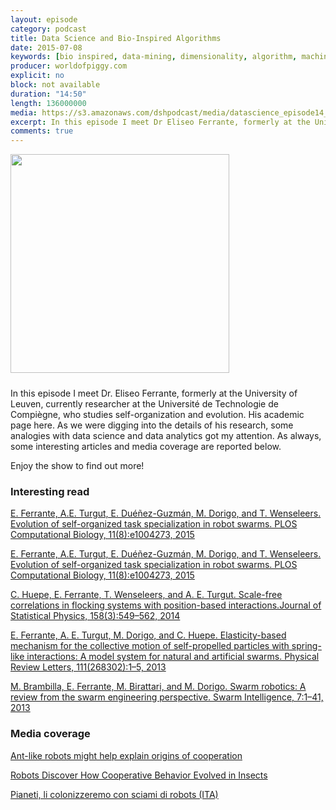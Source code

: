 ```yaml
---
layout: episode
category: podcast
title: Data Science and Bio-Inspired Algorithms
date: 2015-07-08
keywords: [bio inspired, data-mining, dimensionality, algorithm, machine learning,robot]
producer: worldofpiggy.com
explicit: no
block: not available
duration: "14:50"
length: 136000000
media: https://s3.amazonaws.com/dshpodcast/media/datascience_episode14_swarm_intelligence.mp3
excerpt: In this episode I meet Dr Eliseo Ferrante, formerly at the University of Leuven, currently researcher at the Université de Technologie de Compiègne, who studies self-organization and evolution. 
comments: true
---
```




<img src="http://worldofpiggy.com/wp-content/uploads/2016/01/cover.jpg" width="350px"/>

<div style="height:10px; width:100%; clear:both;"></div>



In this episode I meet Dr. Eliseo Ferrante, formerly at the University of Leuven, currently researcher at the Université de Technologie de Compiègne, who studies self-organization and evolution. His academic page here. 
As we were digging into the details of his research, some analogies with data science and data analytics got my attention. 
As always, some interesting articles and media coverage are reported below.

Enjoy the show to find out more!


### Interesting read

[E. Ferrante, A.E. Turgut, E. Duéñez-Guzmán, M. Dorigo, and T. Wenseleers. Evolution of self-organized task specialization in robot swarms. PLOS Computational Biology, 11(8):e1004273, 2015](http://journals.plos.org/ploscompbiol/article?id=10.1371/journal.pcbi.1004273)


[E. Ferrante, A.E. Turgut, E. Duéñez-Guzmán, M. Dorigo, and T. Wenseleers. Evolution of self-organized task specialization in robot swarms. PLOS Computational Biology, 11(8):e1004273, 2015](http://journals.plos.org/ploscompbiol/article?id=10.1371/journal.pcbi.1004273)


[C. Huepe, E. Ferrante, T. Wenseleers, and A. E. Turgut. Scale-free correlations in flocking systems with position-based interactions.Journal of Statistical Physics, 158(3):549–562, 2014](http://link.springer.com/article/10.1007%2Fs10955-014-1114-8)

[E. Ferrante, A. E. Turgut, M. Dorigo, and C. Huepe. Elasticity-based mechanism for the collective motion of self-propelled particles with spring-like interactions: A model system for natural and artificial swarms. Physical Review Letters, 111(268302):1–5, 2013](http://journals.aps.org/prl/abstract/10.1103/PhysRevLett.111.268302)

[M. Brambilla, E. Ferrante, M. Birattari, and M. Dorigo. Swarm robotics: A review from the swarm engineering perspective. Swarm Intelligence, 7:1–41, 2013](http://link.springer.com/article/10.1007%2Fs11721-012-0075-2)


 
### Media coverage

[Ant-like robots might help explain origins of cooperation](http://www.sciencemag.org/news/2015/08/antlike-robots-might-help-explain-origins-cooperation)

[Robots Discover How Cooperative Behavior Evolved in Insects](http://spectrum.ieee.org/automaton/robotics/robotics-software/robots-discover-how-cooperative-behavior-evolved-in-insects?utm_source=feedburner-robotics&utm_medium=feed&utm_campaign=Feed%3A+IeeeSpectrumRobotics+%28IEEE+Spectrum%3A+Robotics%29)

[Pianeti, li colonizzeremo con sciami di robots (ITA)](http://www.repubblica.it/scienze/2015/08/07/news/pianeti_li_colonizzeremo_com_sciami_di_robot-120582680/)




